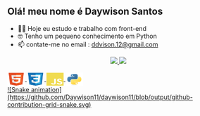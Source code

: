 ## Olá! meu nome é Daywison Santos

- 👨‍💻 Hoje eu estudo e trabalho com front-end
- 🤓 Tenho um pequeno conhecimento em Python
- 📫 contate-me no email : ddvison.12@gmail.com

<div align="center">
  <a href="https://github.com/Daywison11">
  <img height="180em" src="https://github-readme-stats.vercel.app/api?username=Daywison11&show_icons=true&theme=github_dark&include_all_commits=true&count_private=true"/>
  <img height="180em" src="https://github-readme-stats.vercel.app/api/top-langs/?username=Daywison11&layout=compact&langs_count=7&theme=github_dark"/>
</div>
 <div style="display: inline_block"><br>
  <img align="center" alt="Rafa-HTML" height="30" width="40" src="https://raw.githubusercontent.com/devicons/devicon/master/icons/html5/html5-original.svg">
  <img align="center" alt="Rafa-CSS" height="30" width="40" src="https://raw.githubusercontent.com/devicons/devicon/master/icons/css3/css3-original.svg">
  <img align="center" alt="Rafa-Js" height="30" width="40" src="https://raw.githubusercontent.com/devicons/devicon/master/icons/javascript/javascript-plain.svg">
  <img align="center" alt="Rafa-Python" height="30" width="40" src="https://raw.githubusercontent.com/devicons/devicon/master/icons/python/python-original.svg">
</div>
![Snake animation](https://github.com/Daywison11/daywison11/blob/output/github-contribution-grid-snake.svg)
